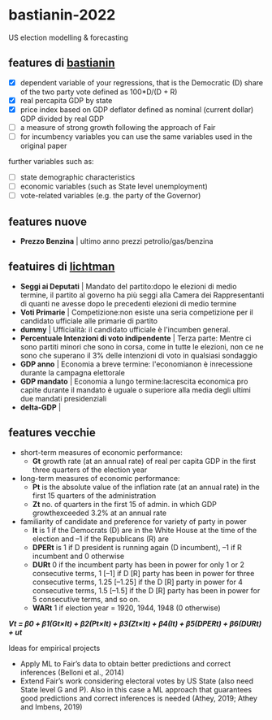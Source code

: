 # bastianin-2022
US election modelling &amp; forecasting 

## features di [bastianin](https://github.com/ranieri-unimi/bastianin-2022/blob/main/Empirical%20Project%202021.pdf)

- [x] dependent  variable  of  your  regressions,  that  is  the Democratic (D) share of the two party vote defined as 100*D/(D + R)
- [x] real  percapita  GDP  by  state
- [x] price  index  based  on  GDP  deflator  defined  as nominal (current dollar) GDP divided by real GDP
- [ ] a measure of strong  growth  following  the  approach  of  Fair
- [ ] for incumbency variables you can use the same variables used in the original paper

further variables such as:
- [ ] state demographic characteristics
- [ ] economic variables (such as  State  level  unemployment)
- [ ] vote-related variables (e.g.  the  party  of  the Governor)

## features nuove
- **Prezzo Benzina** | ultimo anno prezzi petrolio/gas/benzina

## featuires di [lichtman](https://www.infobae.com/america/eeuu/2020/09/20/el-historiador-y-guru-que-acerto-el-resultado-de-8-de-las-ultimas-9-elecciones-en-estados-unidos-vaticina-quien-sera-el-proximo-presidente/)

- **Seggi ai Deputati** | Mandato del partito:dopo le elezioni di medio termine, il partito al governo ha più seggi alla Camera dei Rappresentanti di quanti ne avesse dopo le precedenti elezioni di medio termine
- **Voti Primarie** | Competizione:non esiste una seria competizione per il candidato ufficiale alle primarie di partito
- **dummy** | Ufficialità: il candidato ufficiale è l'incumben general.
- **Percentuale Intenzioni di voto indipendente** | Terza parte: Mentre ci sono partiti minori che sono in corsa, come in tutte le elezioni, non ce ne sono che superano il 3% delle intenzioni di voto in qualsiasi sondaggio
- **GDP anno** | Economia a breve termine: l'economianon è inrecessione durante la campagna elettorale
- **GDP mandato** | Economia a lungo termine:lacrescita economica pro capite durante il mandato è uguale o superiore alla media degli ultimi due mandati presidenziali
- **delta-GDP** | 

## features vecchie

- short-term measures of economic performance:
  - **Gt** growth rate (at an annual rate) of real per capita GDP in the first three quarters of the election year
- long-term measures of economic performance:
  - **Pt** is the absolute value of the inflation rate (at an annual rate) in the first 15 quarters of the administration
  - **Zt** no. of quarters in the first 15 of admin. in which GDP growthexceeded 3.2% at an annual rate
- familiarity of candidate and preference for variety of party in power
  - **It** is 1 if the Democrats (D) are in the White House at the time of the election and –1 if the Republicans (R) are
  - **DPERt** is 1 if D president is running again (D incumbent), –1 if R incumbent and 0 otherwise
  - **DURt** 0 if the incumbent party has been in power for only 1 or 2 consecutive terms, 1 [–1] if D [R] party has been in power for three consecutive terms, 1.25 [–1.25] if the D [R] party in power for 4 consecutive terms, 1.5 [–1.5] if the D [R] party has been in power for 5 consecutive terms, and so on.
  - **WARt** 1 if election year = 1920, 1944, 1948 (0 otherwise)

***Vt = β0 + β1(Gt×It) + β2(Pt×It) + β3(Zt×It) + β4(It) + β5(DPERt) + β6(DURt) + ut***

Ideas for empirical projects
- Apply ML to Fair’s data to obtain better predictions and correct inferences (Belloni et al., 2014)
- Extend Fair’s work considering electoral votes by US State (also need State level G and P). Also in this case a ML approach that guarantees good predictions and correct inferences is needed (Athey, 2019; Athey and Imbens, 2019)
